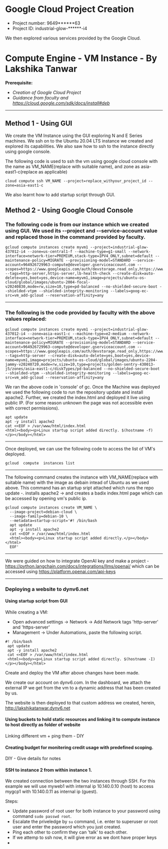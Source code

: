 # Google Cloud Project Creation
- Project number: 9649******63
- Project ID: industrial-glow-******-i4

We then explored various services provided by the Google Cloud.



# Compute Engine - VM Instance - By Lakshika Tanwar
**Prerequisite:**
- *Creation of Google Cloud Project*
- *Guidance from faculty and https://cloud.google.com/sdk/docs/install#deb*

---
## Method 1 - Using GUI
We create the VM Instance using the GUI exploring N and E Series machines. We ssh on to the Ubuntu 20.04 LTS instance we created and explored its capabilities. We also saw how to ssh to the instance directly using google console.

The following code is used to ssh the vm using google cloud console with the name as VM_NAME(replace with suitable name), and zone as asia-east1-c(replace as applicable)
```
cloud compute ssh VM_NAME --project=replace_withyour_project_id --zone=asia-east1-c
```

We also learnt how to add startup script through GUI. 

## Method 2 - Using Google Cloud Console

### The following code is from our instance which we created using GUI. We used its --project and --service-account value and replaced those in the command provided by faculty.

```
gcloud compute instances create myvm1 --project=industrial-glow-437012-i4 --zone=us-central1-f --machine-type=g1-small --network-interface=network-tier=PREMIUM,stack-type=IPV4_ONLY,subnet=default --maintenance-policy=MIGRATE --provisioning-model=STANDARD --service-account=964926729963-compute@developer.gserviceaccount.com --scopes=https://www.googleapis.com/auth/devstorage.read_only,https://www.googleapis.com/auth/logging.write,https://www.googleapis.com/auth/monitoring.write,https://www.googleapis.com/auth/service.management.readonly,https://www.googleapis.com/auth/servicecontrol,https://www.googleapis.com/auth/trace.append --tags=http-server,https-server,lb-health-check --create-disk=auto-delete=yes,boot=yes,device-name=myvm1,image=projects/ubuntu-os-cloud/global/images/ubuntu-2004-focal-v20240830,mode=rw,size=10,type=pd-balanced --no-shielded-secure-boot --shielded-vtpm --shielded-integrity-monitoring --labels=goog-ec-src=vm_add-gcloud --reservation-affinity=any
```

---
### The following is the code provided by faculty with the above values replaced:
```
gcloud compute instances create myvm1 --project=industrial-glow-437012-i4 --zone=asia-east1-c --machine-type=e2-medium --network-interface=network-tier=PREMIUM,stack-type=IPV4_ONLY,subnet=default --maintenance-policy=MIGRATE --provisioning-model=STANDARD --service-account=964926729963-compute@developer.gserviceaccount.com --scopes=https://www.googleapis.com/auth/devstorage.read_only,https://www.googleapis.com/auth/logging.write,https://www.googleapis.com/auth/monitoring.write,https://www.googleapis.com/auth/service.management.readonly,https://www.googleapis.com/auth/servicecontrol,https://www.googleapis.com/auth/trace.append --tags=http-server --create-disk=auto-delete=yes,boot=yes,device-name=myvm1,image=projects/ubuntu-os-cloud/global/images/ubuntu-2204-jammy-v20240720,mode=rw,size=10,type=projects/golden-sentry-430013-j5/zones/asia-east1-c/diskTypes/pd-balanced --no-shielded-secure-boot --shielded-vtpm --shielded-integrity-monitoring --labels=goog-ec-src=vm_add-gcloud --reservation-affinity=any
```

We ran the above code in 'console' of gc. Once the Machine was deployed we used the following code to run the repository update and install apache2. Further, we created the index.html and deployed it live using public IP. (For some reason unknown the page was not accessible even with correct permissions).
```
apt update
apt -y install apache2
cat <<EOF > /var/www/html/index.html
<html><body><p>Linux startup script added directly. $(hostname -f) </p></body></html>
```

---
Once deployed, we can use the following code to access the list of VM's deployed. 
```
gcloud  compute  instances list
```

---

The following command creates the instance with VM_NAME(replace with suitable name) with the image as debain intead of Ubuntu as we used above. This command has an startup sript attached which runs the repo update -. installs apache2 -> and creates a badix index.html page which can be accessed by opening vm's public ip.

```
gcloud compute instances create VM_NAME \
  --image-project=debian-cloud \
  --image-family=debian-10 \
  --metadata=startup-script='#! /bin/bash
  apt update
  apt -y install apache2
  cat <<EOF > /var/www/html/index.html
  <html><body><p>Linux startup script added directly.</p></body></html>
  EOF'
```

--- 
We were guided on how to integrate OpenAI key and make a project - https://python.langchain.com/docs/integrations/llms/openai/ which can be accessed using https://platform.openai.com/api-keys

---


### Deploying a website to dynv6.net

#### Using startup script from GUI

While creating a VM:
- Open advanced settings -> Network -> Add Network tags 'http-server' and 'https-server'
- Management -> Under Automations, paste the following script.

```
#! /bin/bash
 apt update
 apt -y install apache2
 cat <<EOF > /var/www/html/index.html
 <html><body><p>Linux startup script added directly. $(hostname -I) </p></body></html>
```

Create and deploy the VM after above changes have been made.

We create our account on dynv6.com. In the dashboard, we attach the external IP we get from the vm to a dynamic address that has been created by us.

The website is then deployed to that custom address we created, herein, http://lakshikatanwar.dynv6.net

#### Using buckets to hold static resources and linking it to compute instance to host directly as folder of website

Linking different vm + ping them - DIY

#### Creating budget for monitering credit usage with predefined scoping.
 DIY - Give details for notes

#### SSH to instance 2 from within instance 1. 

We created connection between the two instances through SSH. For this example we will use  myweb1 with internal ip 10.140.0.10 (host) to access mygcp1 with 10.140.0.11 as internal ip (guest). 

Steps:

- Update password of root user for both instance to your password using command `sudo passwd root`. 
- Escalate the priveledge by `su` command, i.e. enter to superuser or root user and enter the password which you just created.
- Ping each other to confirm they can 'talk' to each other.
- If we attemp to ssh now, it will give error as we dont have proper keys
- 
  
